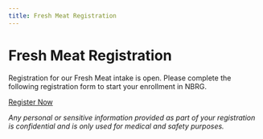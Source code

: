 ```yaml
---
title: Fresh Meat Registration
---
```


# Fresh Meat Registration

Registration for our Fresh Meat intake is open. Please complete the following registration form to start your enrollment in NBRG.

<p class="register"><a href="https://docs.google.com/forms/d/1pmxwZXwXBY7EY4FKIxiXUqnJkiT902wuEK990dh4Sgo/viewform">Register Now</a></p>

*Any personal or sensitive information provided as part of your registration is confidential and is only used for medical and safety purposes.*
